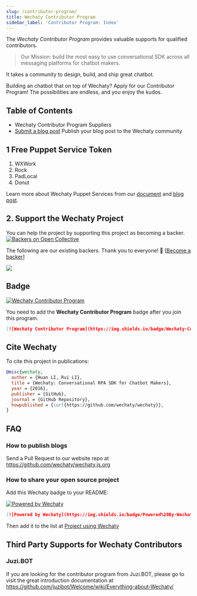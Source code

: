 ```yaml
---
slug: /contributor-program/
title: Wechaty Contributor Program
sidebar_label: 'Contributor Program: Index'
---
```


The _Wechaty Contributor Program_ provides valuable supports for qualified contributors.

> Our Mission: build the most easy to use conversational SDK across all messaging platforms for chatbot makers.

It takes a community to design, build, and ship great chatbot.

Building an chatbot that on top of Wechaty? Apply for our Contributor Program! The possibilities are endless, and you enjoy the kudos.

## Table of Contents

- Wechaty Contributor Program Suppliers
- [Submit a blog post](publish-blog)
    Publish your blog post to the Wechaty community

## 1 Free Puppet Service Token

1. WXWork
1. Rock
1. PadLocal
1. Donut

Learn more about Wechaty Puppet Services from our [document](https://wechaty.js.org/docs/puppet-services/) and [blog post](https://wechaty.js.org/2021/01/14/wechaty-puppet-service/).

## 2. Support the Wechaty Project

You can help the project by supporting this project as becoming a backer.  [![Backers on Open Collective](https://opencollective.com/wechaty/backers/badge.svg)](#backers)

The following are our existing backers. Thank you to everyone! 🙏 [[Become a backer](https://opencollective.com/wechaty#backer)]

<a href="https://opencollective.com/wechaty#backers" target="_blank"><img src="https://opencollective.com/wechaty/backers.svg?width=890" /></a>

## Badge

[![Wechaty Contributor Program](https://img.shields.io/badge/Wechaty-Contributor%20Program-green.svg)](https://wechaty.js.org/docs/contributor-program/)

You need to add the __Wechaty Contributor Program__ badge after you join this program.

```md
[![Wechaty Contributor Program](https://img.shields.io/badge/Wechaty-Contributor%20Program-green.svg)](https://wechaty.js.org/docs/contributor-program/)
```

## Cite Wechaty

To cite this project in publications:

```bibtex
@misc{wechaty,
  author = {Huan LI, Rui LI},
  title = {Wechaty: Conversational RPA SDK for Chatbot Makers},
  year = {2016},
  publisher = {GitHub},
  journal = {GitHub Repository},
  howpublished = {\url{https://github.com/wechaty/wechaty}},
}
```

## FAQ

### How to publish blogs

Send a Pull Request to our website repo at <https://github.com/wechaty/wechaty.js.org>

### How to share your open source project

Add this Wechaty badge to your README:

[![Powered by Wechaty](https://img.shields.io/badge/Powered%20By-Wechaty-brightgreen.svg)](https://wechaty.js.org)

```markdown
[![Powered by Wechaty](https://img.shields.io/badge/Powered%20By-Wechaty-brightgreen.svg)](https://wechaty.js.org)
```

Then add it to the list at [Project using Wechaty](http://wechaty.js.org/docs/case-study/projects-using-wechaty)

## Third Party Supports for Wechaty Contributors

### Juzi.BOT

If you are looking for the contributor program from Juzi.BOT, please go to visit the great introduction documentation at <https://github.com/juzibot/Welcome/wiki/Everything-about-Wechaty/>
